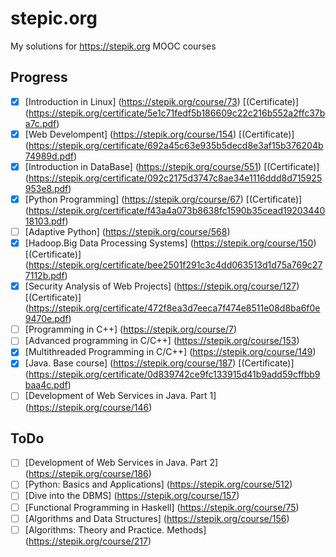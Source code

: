 # stepic.org
My solutions for https://stepik.org MOOC courses

## Progress

- [x] [Introduction in Linux] (https://stepik.org/course/73) [(Certificate)] (https://stepik.org/certificate/5e1c71fedf5b186609c22c216b552a2ffc37ba7c.pdf)
- [x] [Web Develompent] (https://stepik.org/course/154) [(Certificate)] (https://stepik.org/certificate/692a45c63e935b5decd8e3af15b376204b74989d.pdf)
- [x] [Introduction in DataBase] (https://stepik.org/course/551) [(Certificate)] (https://stepik.org/certificate/092c2175d3747c8ae34e1116ddd8d715925953e8.pdf)
- [x] [Python Programming] (https://stepik.org/course/67) [(Certificate)] (https://stepik.org/certificate/f43a4a073b8638fc1590b35cead1920344018103.pdf)
- [ ] [Adaptive Python] (https://stepik.org/course/568)
- [x] [Hadoop.Big Data Processing Systems] (https://stepik.org/course/150) [(Certificate)] (https://stepik.org/certificate/bee2501f291c3c4dd063513d1d75a769c277112b.pdf)
- [x] [Security Analysis of Web Projects] (https://stepik.org/course/127) [(Certificate)] (https://stepik.org/certificate/472f8ea3d7eeca7f474e8511e08d8ba6f0e9470e.pdf)
- [ ] [Programming in C++] (https://stepik.org/course/7)
- [ ] [Advanced programming in C/C++] (https://stepik.org/course/153)
- [x] [Multithreaded Programming in C/C++] (https://stepik.org/course/149)
- [x] [Java. Base course] (https://stepik.org/course/187) [(Certificate)] (https://stepik.org/certificate/0d839742ce9fc133915d41b9add59cffbb9baa4c.pdf)
- [ ] [Development of Web Services in Java. Part 1] (https://stepik.org/course/146)

## ToDo

- [ ] [Development of Web Services in Java. Part 2] (https://stepik.org/course/186)
- [ ] [Python: Basics and Applications] (https://stepik.org/course/512)
- [ ] [Dive into the DBMS] (https://stepik.org/course/157)
- [ ] [Functional Programming in Haskell] (https://stepik.org/course/75)
- [ ] [Algorithms and Data Structures] (https://stepik.org/course/156)
- [ ] [Algorithms: Theory and Practice. Methods] (https://stepik.org/course/217)
